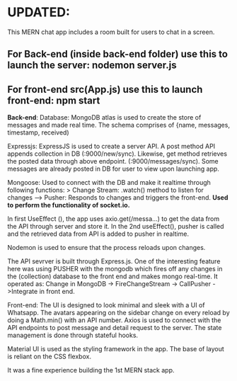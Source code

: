 # UPDATED:
This MERN chat app includes a room built for users to chat in a screen. 

## For Back-end (inside back-end folder) use this to launch the server: nodemon server.js 
## For front-end src(App.js) use this to launch front-end: npm start

**Back-end**:
Database: MongoDB atlas is used to create the store of messages and made real time. The schema comprises of {name, messages, timestamp, received)

Expressjs: ExpressJS is used to create a server API. A post method API appends collection in DB (:9000/new/sync).
          Likewise, get method retrieves the posted data through above endpoint. (:9000/messages/sync). Some messages are already posted in DB for user to view upon launching app.
          
Mongoose: Used to connect with the DB and make it realtime through following functions:
           >  Change Stream: .watch() method to listen for changes   -->   Pusher: Responds to changes and triggers the front-end. **Used to perform the functionality of socket.io.**
            
In first UseEffect (), the app uses axio.get(/messa...) to get the data from the API through server and store it. 
In the 2nd useEffect(), pusher is called and the retrieved data from API is added to pusher in realtime. 
        
Nodemon is used to ensure that the process reloads upon changes.

The API sevrver is built through Express.js. 
One of the interesting feature here was using PUSHER with the mongodb which fires off any changes in the (collection) database to the front end and makes mongo real-time.
It operated as:        Change in MongoDB -> FireChangeStream -> CallPusher ->Integrate in front end.

Front-end:
The UI is designed to look minimal and sleek with a UI of Whatsapp. The avatars appearing on the sidebar change on every reload by doing a Math.min() with an API number.
Axios is used to connect with the API endpoints to post message and detail request to the server. 
The state management is done through stateful hooks. 

Material UI is used as the styling framework in the app.
The base of layout is reliant on the CSS flexbox. 


It was a fine experience building the 1st MERN stack app.  
